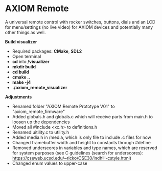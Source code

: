 AXIOM Remote
========

A universal remote control with rocker switches, buttons, dials and an LCD for menu/settings (no live video) for AXIOM devices and potentially many other things as well.

**Build visualizer**
- Required packages: **CMake**, **SDL2**
- Open terminal
- **cd** into **/visualizer**
- **mkdir build**
- **cd build**
- **cmake ..**
- **make -j4**
- **./axiom_remote_visualizer**


**Adjustments**
- Renamed folder "AXIOM Remote Prototype V01" to "axiom_remote_firmware"
- Added globals.h and globals.c which will receive parts from main.h to loosen up the dependencies
- Moved all #include <xc.h> to definitions.h
- Renamed uitility.c to utility.h
- Added media.h in /media, which is only file to include .c files for now
- Changed framebuffer width and height to constants through #define
- Removed underscores in variables and type names, which are reserved for system purposes (see C guidelines (search for underscores): https://cseweb.ucsd.edu/~ricko/CSE30/indhill-cstyle.html)
- Changed enum values to upper-case
